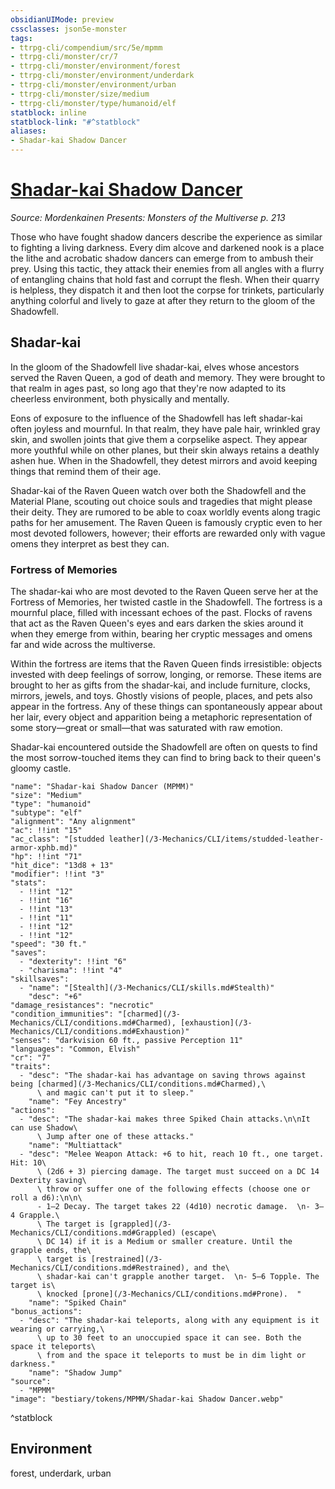 ```yaml
---
obsidianUIMode: preview
cssclasses: json5e-monster
tags:
- ttrpg-cli/compendium/src/5e/mpmm
- ttrpg-cli/monster/cr/7
- ttrpg-cli/monster/environment/forest
- ttrpg-cli/monster/environment/underdark
- ttrpg-cli/monster/environment/urban
- ttrpg-cli/monster/size/medium
- ttrpg-cli/monster/type/humanoid/elf
statblock: inline
statblock-link: "#^statblock"
aliases:
- Shadar-kai Shadow Dancer
---
```

# [Shadar-kai Shadow Dancer](3-Mechanics\CLI\bestiary\humanoid/shadar-kai-shadow-dancer-mpmm.md)
*Source: Mordenkainen Presents: Monsters of the Multiverse p. 213*  

Those who have fought shadow dancers describe the experience as similar to fighting a living darkness. Every dim alcove and darkened nook is a place the lithe and acrobatic shadow dancers can emerge from to ambush their prey. Using this tactic, they attack their enemies from all angles with a flurry of entangling chains that hold fast and corrupt the flesh. When their quarry is helpless, they dispatch it and then loot the corpse for trinkets, particularly anything colorful and lively to gaze at after they return to the gloom of the Shadowfell.

## Shadar-kai

In the gloom of the Shadowfell live shadar-kai, elves whose ancestors served the Raven Queen, a god of death and memory. They were brought to that realm in ages past, so long ago that they're now adapted to its cheerless environment, both physically and mentally.

Eons of exposure to the influence of the Shadowfell has left shadar-kai often joyless and mournful. In that realm, they have pale hair, wrinkled gray skin, and swollen joints that give them a corpselike aspect. They appear more youthful while on other planes, but their skin always retains a deathly ashen hue. When in the Shadowfell, they detest mirrors and avoid keeping things that remind them of their age.

Shadar-kai of the Raven Queen watch over both the Shadowfell and the Material Plane, scouting out choice souls and tragedies that might please their deity. They are rumored to be able to coax worldly events along tragic paths for her amusement. The Raven Queen is famously cryptic even to her most devoted followers, however; their efforts are rewarded only with vague omens they interpret as best they can.

### Fortress of Memories

The shadar-kai who are most devoted to the Raven Queen serve her at the Fortress of Memories, her twisted castle in the Shadowfell. The fortress is a mournful place, filled with incessant echoes of the past. Flocks of ravens that act as the Raven Queen's eyes and ears darken the skies around it when they emerge from within, bearing her cryptic messages and omens far and wide across the multiverse.

Within the fortress are items that the Raven Queen finds irresistible: objects invested with deep feelings of sorrow, longing, or remorse. These items are brought to her as gifts from the shadar-kai, and include furniture, clocks, mirrors, jewels, and toys. Ghostly visions of people, places, and pets also appear in the fortress. Any of these things can spontaneously appear about her lair, every object and apparition being a metaphoric representation of some story—great or small—that was saturated with raw emotion.

Shadar-kai encountered outside the Shadowfell are often on quests to find the most sorrow-touched items they can find to bring back to their queen's gloomy castle.

```statblock
"name": "Shadar-kai Shadow Dancer (MPMM)"
"size": "Medium"
"type": "humanoid"
"subtype": "elf"
"alignment": "Any alignment"
"ac": !!int "15"
"ac_class": "[studded leather](/3-Mechanics/CLI/items/studded-leather-armor-xphb.md)"
"hp": !!int "71"
"hit_dice": "13d8 + 13"
"modifier": !!int "3"
"stats":
  - !!int "12"
  - !!int "16"
  - !!int "13"
  - !!int "11"
  - !!int "12"
  - !!int "12"
"speed": "30 ft."
"saves":
  - "dexterity": !!int "6"
  - "charisma": !!int "4"
"skillsaves":
  - "name": "[Stealth](/3-Mechanics/CLI/skills.md#Stealth)"
    "desc": "+6"
"damage_resistances": "necrotic"
"condition_immunities": "[charmed](/3-Mechanics/CLI/conditions.md#Charmed), [exhaustion](/3-Mechanics/CLI/conditions.md#Exhaustion)"
"senses": "darkvision 60 ft., passive Perception 11"
"languages": "Common, Elvish"
"cr": "7"
"traits":
  - "desc": "The shadar-kai has advantage on saving throws against being [charmed](/3-Mechanics/CLI/conditions.md#Charmed),\
      \ and magic can't put it to sleep."
    "name": "Fey Ancestry"
"actions":
  - "desc": "The shadar-kai makes three Spiked Chain attacks.\n\nIt can use Shadow\
      \ Jump after one of these attacks."
    "name": "Multiattack"
  - "desc": "Melee Weapon Attack: +6 to hit, reach 10 ft., one target. Hit: 10\
      \ (2d6 + 3) piercing damage. The target must succeed on a DC 14 Dexterity saving\
      \ throw or suffer one of the following effects (choose one or roll a d6):\n\n\
      - 1–2 Decay. The target takes 22 (4d10) necrotic damage.  \n- 3–4 Grapple.\
      \ The target is [grappled](/3-Mechanics/CLI/conditions.md#Grappled) (escape\
      \ DC 14) if it is a Medium or smaller creature. Until the grapple ends, the\
      \ target is [restrained](/3-Mechanics/CLI/conditions.md#Restrained), and the\
      \ shadar-kai can't grapple another target.  \n- 5–6 Topple. The target is\
      \ knocked [prone](/3-Mechanics/CLI/conditions.md#Prone).  "
    "name": "Spiked Chain"
"bonus_actions":
  - "desc": "The shadar-kai teleports, along with any equipment is it wearing or carrying,\
      \ up to 30 feet to an unoccupied space it can see. Both the space it teleports\
      \ from and the space it teleports to must be in dim light or darkness."
    "name": "Shadow Jump"
"source":
  - "MPMM"
"image": "bestiary/tokens/MPMM/Shadar-kai Shadow Dancer.webp"
```
^statblock

## Environment

forest, underdark, urban